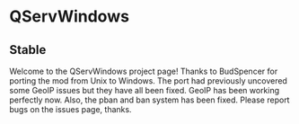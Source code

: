 # QServWindows
## Stable

Welcome to the QServWindows project page! Thanks to BudSpencer for porting the mod from Unix to Windows. 
The port had previously uncovered some GeoIP issues but they have all been fixed. GeoIP has been working
perfectly now. Also, the pban and ban system has been fixed. Please report bugs on the issues page, thanks.



